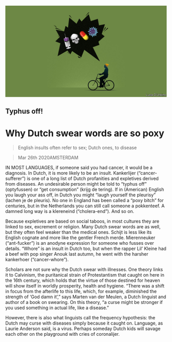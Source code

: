 ![](./images/20200328_EUD001_1.jpg)

## Typhus off!

# Why Dutch swear words are so poxy

> English insults often refer to sex; Dutch ones, to disease

> Mar 26th 2020AMSTERDAM

IN MOST LANGUAGES, if someone said you had cancer, it would be a diagnosis. In Dutch, it is more likely to be an insult. Kankerlijer (“cancer-sufferer”) is one of a long list of Dutch profanities and expletives derived from diseases. An undesirable person might be told to “typhus off” (optyfussen) or “get consumption” (krijg de tering). If in (American) English you laugh your ass off, in Dutch you might “laugh yourself the pleurisy” (lachen je de pleuris). No one in England has been called a “poxy bitch” for centuries, but in the Netherlands you can still call someone a pokkenteef. A damned long way is a klereneind (“cholera-end”). And so on.

Because expletives are based on social taboos, in most cultures they are linked to sex, excrement or religion. Many Dutch swear words are as well, but they often feel weaker than the medical ones. Schijt is less like its English cognate and more like the gentler French merde. Mierenneuker (“ant-fucker”) is an anodyne expression for someone who fusses over details. “Whore” is an insult in Dutch too, but when the rapper Lil’ Kleine had a beef with pop singer Anouk last autumn, he went with the harsher kankerhoer (“cancer-whore”).

Scholars are not sure why the Dutch swear with illnesses. One theory links it to Calvinism, the puritanical strain of Protestantism that caught on here in the 16th century, which holds that the virtue of those destined for heaven will show itself in worldly prosperity, health and hygiene. “There was a shift in focus from the afterlife to this life, which, for example, diminished the strength of ‘God damn it’,” says Marten van der Meulen, a Dutch linguist and author of a book on swearing. On this theory, “a curse might be stronger if you used something in actual life, like a disease.”

However, there is also what linguists call the frequency hypothesis: the Dutch may curse with diseases simply because it caught on. Language, as Laurie Anderson said, is a virus. Perhaps someday Dutch kids will savage each other on the playground with cries of coronalijer.